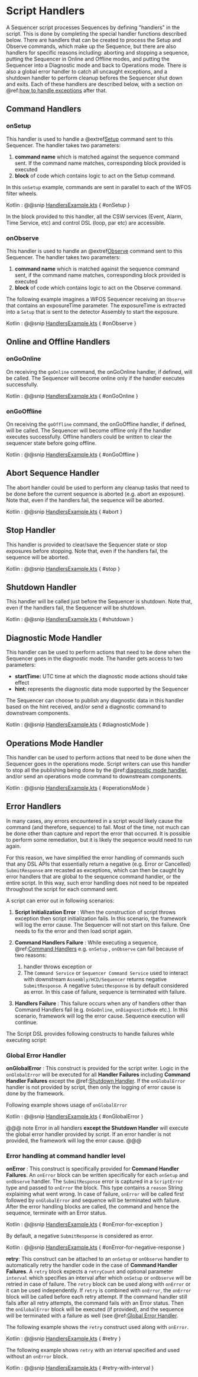 # Script Handlers

A Sequencer script processes Sequences by defining "handlers" in the script. This is done by completing the special handler functions
described below. There are handlers that can be created to process the Setup and Observe commands, which make up the Sequence,
but there are also handlers for specific reasons including: aborting and stopping a sequence,
putting the Sequencer in Online and Offline modes, and putting the Sequencer into a Diagnostic mode and back to Operations mode. 
There is also a global error handler to catch all uncaught exceptions, and a shutdown handler to perform cleanup befores the 
Sequencer shut down and exits.
Each of these handlers are described below, with a section on @ref:[how to handle exceptions](#error-handlers) after that.

## Command Handlers

### onSetup

This handler is used to handle a @extref[Setup](csw_javadoc:csw/params/commands/Setup.html) command sent to this Sequencer.
The handler takes two parameters:

1. **command name** which is matched against the sequence command sent. If the command name matches, corresponding block provided
is executed
2. **block** of code which contains logic to act on the Setup command.

In this `onSetup` example, commands are sent in parallel to each of the WFOS filter wheels. 

Kotlin
: @@snip [HandlersExample.kts](../../../../../../../examples/src/main/kotlin/esw/ocs/scripts/examples/paradox/HandlersExample.kts) { #onSetup }

In the block provided to this handler, all the CSW services (Event, Alarm, Time Service, etc) and control DSL (loop, par etc) are accessible.

### onObserve

This handler is used to handle an @extref[Observe](csw_javadoc:csw/params/commands/Observe.html) command sent to this Sequencer.
The handler takes two parameters:

1. **command name** which is matched against the sequence command sent, if the command name matches, corresponding block provided
is executed
2. **block** of code which contains logic to act on the Observe command.

The following example imagines a WFOS Sequencer receiving an `Observe` that contains an exposureTime parameter. 
The exposureTime is extracted into a `Setup` that is sent to the detector Assembly to start the exposure.

Kotlin
: @@snip [HandlersExample.kts](../../../../../../../examples/src/main/kotlin/esw/ocs/scripts/examples/paradox/HandlersExample.kts) { #onObserve }

## Online and Offline Handlers

### onGoOnline

On receiving the `goOnline` command, the onGoOnline handler, if defined, will be called. The Sequencer will become online only if the 
handler executes successfully.

Kotlin
: @@snip [HandlersExample.kts](../../../../../../../examples/src/main/kotlin/esw/ocs/scripts/examples/paradox/HandlersExample.kts) { #onGoOnline }

### onGoOffline

On receiving the `goOffline` command, the onGoOffline handler, if defined, will be called. The Sequencer will become offline only if the 
handler executes successfully.  Offline handlers could be written to clear the sequencer state before going offline.

Kotlin
: @@snip [HandlersExample.kts](../../../../../../../examples/src/main/kotlin/esw/ocs/scripts/examples/paradox/HandlersExample.kts) { #onGoOffline }

## Abort Sequence Handler

The abort handler could be used to perform any cleanup tasks that need to be done before the current
sequence is aborted (e.g. abort an exposure). Note that, even if the handlers fail, the sequence will be aborted.

Kotlin
: @@snip [HandlersExample.kts](../../../../../../../examples/src/main/kotlin/esw/ocs/scripts/examples/paradox/HandlersExample.kts) { #abort }

## Stop Handler

This handler is provided to clear/save the Sequencer state or stop exposures before stopping.
Note that, even if the handlers fail, the sequence will be aborted.

Kotlin
: @@snip [HandlersExample.kts](../../../../../../../examples/src/main/kotlin/esw/ocs/scripts/examples/paradox/HandlersExample.kts) { #stop }

## Shutdown Handler

This handler will be called just before the Sequencer is shutdown.
Note that, even if the handlers fail, the Sequencer will be shutdown.

Kotlin
: @@snip [HandlersExample.kts](../../../../../../../examples/src/main/kotlin/esw/ocs/scripts/examples/paradox/HandlersExample.kts) { #shutdown }

## Diagnostic Mode Handler

This handler can be used to perform actions that need to be done when the Sequencer goes in the diagnostic mode.
The handler gets access to two parameters:

* **startTime:** UTC time at which the diagnostic mode actions should take effect
* **hint:** represents the diagnostic data mode supported by the Sequencer

The Sequencer can choose to publish any diagnostic data in this handler based on the hint received, and/or send a diagnostic command to downstream components.

Kotlin
: @@snip [HandlersExample.kts](../../../../../../../examples/src/main/kotlin/esw/ocs/scripts/examples/paradox/HandlersExample.kts) { #diagnosticMode }

## Operations Mode Handler

This handler can be used to perform actions that need to be done when the Sequencer goes in the operations mode.
Script writers can use this handler to stop all the publishing being done by the @ref:[diagnostic mode handler](#diagnostic-mode-handler),
and/or send an operations mode command to downstream components.

Kotlin
: @@snip [HandlersExample.kts](../../../../../../../examples/src/main/kotlin/esw/ocs/scripts/examples/paradox/HandlersExample.kts) { #operationsMode }

## Error Handlers

In many cases, any errors encountered in a script would likely cause the command (and therefore, sequence) to fail.  Most of the time,
not much can be done other than capture and report the error that occurred.  It is possible to perform some remediation, but 
it is likely the sequence would need to run again.

For this reason, we have simplified the error handling of commands such that
any DSL APIs that essentially return a negative (e.g. Error or Cancelled) `SubmitResponse` are recasted as exceptions, which can then be caught 
by error handlers that are global to the sequence command handler, or the entire script.
In this way, such error handling does not need to be repeated throughout the script for each command sent.

A script can error out in following scenarios:

1. **Script Initialization Error** : When the construction of script throws exception then script initialization fails. In this scenario,
the framework will log the error cause. The Sequencer will not start on this failure. One needs to fix the error and then load script again.

2. **Command Handlers Failure** : While executing a sequence, @ref:[Command Handlers](#command-handlers) e.g. `onSetup` , `onObserve` can fail because of two reasons:

    1. handler throws exception or
    2. The `Command Service` or `Sequencer Command Service` used to interact with downstream `Assembly/HCD/Sequencer`
    returns negative `SubmitResponse`. A negative `SubmitResponse` is by default considered as error. In this case of failure, sequence is terminated
    with failure.

3. **Handlers Failure** : This failure occurs when any of handlers other than Command Handlers fail (e.g. `OnGoOnline`, `onDiagnosticMode` etc.). In
this scenario, framework will log the error cause. Sequence execution will continue.  

The Script DSL provides following constructs to handle failures while executing script:

### Global Error Handler

**onGlobalError** : This construct is provided for the script writer. Logic in the `onGlobalError` will be executed for all **Handler Failures** including
**Command Handler Failures** except the @ref:[Shutdown Handler](#shutdown-handler). If the `onGlobalError` handler is not provided by script,
then only the logging of error cause is done by the framework.

Following example shows usage of `onGlobalError`

Kotlin
: @@snip [HandlersExample.kts](../../../../../../../examples/src/main/kotlin/esw/ocs/scripts/examples/paradox/HandlersExample.kts) { #onGlobalError }

@@@ note
Error in all handlers **except the Shutdown Handler** will execute the global error handler provided by script. If an error handler is not provided, the framework will
log the error cause.
@@@

### Error handling at command handler level 

**onError** : This construct is specifically provided for **Command Handler Failures**.
An `onError` block can be written specifically for each `onSetup` and `onObserve` handler. 
The `SubmitResponse` error is captured in a `ScriptError` type and passed to `onError` the block.
This type contains a `reason` String explaining what went wrong. 
In case of failure, `onError` will be called first followed by `onGlobalError` and sequence will be terminated with failure. 
After the error handling blocks are called, the command and hence the sequence, terminate with an Error status.

Kotlin
: @@snip [HandlersExample.kts](../../../../../../../examples/src/main/kotlin/esw/ocs/scripts/examples/paradox/HandlersExample.kts) { #onError-for-exception }

By default, a negative `SubmitResponse` is considered as error.

Kotlin
: @@snip [HandlersExample.kts](../../../../../../../examples/src/main/kotlin/esw/ocs/scripts/examples/paradox/HandlersExample.kts) { #onError-for-negative-response }

**retry**: This construct can be attached to an `onSetup` or `onObserve` handler to automatically retry
 the handler code in the case of **Command Handler Failures**.
A `retry` block expects a `retryCount` and optional parameter `interval` which specifies an interval after which `onSetup` or `onObserve` will be retried
in case of failure. The `retry` block can be used along with `onError` or it can be used independently. If `retry` is combined with `onError`, the `onError` block 
will be called before each retry attempt. If the command handler still fails after all retry attempts, the command fails with an Error status.  Then the 
`onGlobalError` block will be executed (if provided), and the sequence will be terminated with a failure as well (see @ref:[Global Error Handler](#global-error-handler).

The following example shows the `retry` construct used along with `onError`.

Kotlin
: @@snip [HandlersExample.kts](../../../../../../../examples/src/main/kotlin/esw/ocs/scripts/examples/paradox/HandlersExample.kts) { #retry }

The following example shows `retry` with an interval specified and used without an `onError` block.

Kotlin
: @@snip [HandlersExample.kts](../../../../../../../examples/src/main/kotlin/esw/ocs/scripts/examples/paradox/HandlersExample.kts) { #retry-with-interval }
